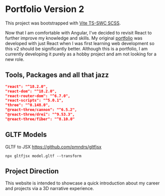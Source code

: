 # Portfolio Version 2

This project was bootstrapped with [Vite TS-SWC SCSS](https://vitejs.dev/).

Now that I am comfortable with Angular, I've decided to revisit React to further improve my knowledge and skills. 
My original [portfolio](https://github.com/leesprojects/Portfolio-LeeStevens.xyz) was developed with just React when I was first learning web development so this v2 should be significantly better.
Although this is a portfolio, I am currently developing it purely as a hobby project and am not looking for a new role.

## Tools, Packages and all that jazz
```JSON
"react": "^18.2.0",
"react-dom": "^18.2.0",
"react-router-dom": "^6.7.0",
"react-scripts": "^5.0.1",
"three": "^0.148.0",
"@react-three/cannon": "^6.5.2",
"@react-three/drei": "^9.53.3",
"@react-three/fiber": "^8.10.0"
```


## GLTF Models

GLTF to JSX 
https://github.com/pmndrs/gltfjsx

`npx gltfjsx model.gltf --transform`

## Project Direction

This website is intended to showcase a quick introduction about my career and projects via a 3D narrative experience.